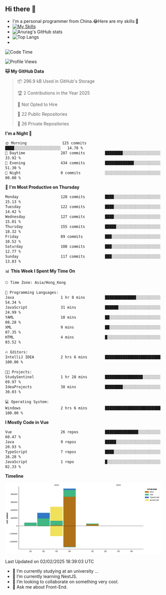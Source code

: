 ## Hi there 👋
- I'm a personal programmer from China.😂Here are my skills:🤔
- [![My Skills](https://skillicons.dev/icons?i=js,html,css,vue,typescript,java,golang)](https://skillicons.dev)
- ![Anurag's GitHub stats](https://github-readme-stats.vercel.app/api?username=FluffyChi-Xing&count_private=true&show_icons=true&theme=radical)
- ![Top Langs](https://github-readme-stats.vercel.app/api/top-langs/?username=FluffyChi-Xing)
- <!--START_SECTION:waka-->
![Code Time](http://img.shields.io/badge/Code%20Time-1%2C073%20hrs%2052%20mins-blue)

![Profile Views](http://img.shields.io/badge/Profile%20Views-14-blue)

**🐱 My GitHub Data** 

> 📦 296.9 kB Used in GitHub's Storage 
 > 
> 🏆 2 Contributions in the Year 2025
 > 
> 🚫 Not Opted to Hire
 > 
> 📜 22 Public Repositories 
 > 
> 🔑 26 Private Repositories 
 > 
**I'm a Night 🦉** 

```text
🌞 Morning                125 commits         ████░░░░░░░░░░░░░░░░░░░░░   14.78 % 
🌆 Daytime                287 commits         ████████░░░░░░░░░░░░░░░░░   33.92 % 
🌃 Evening                434 commits         █████████████░░░░░░░░░░░░   51.30 % 
🌙 Night                  0 commits           ░░░░░░░░░░░░░░░░░░░░░░░░░   00.00 % 
```
📅 **I'm Most Productive on Thursday** 

```text
Monday                   128 commits         ████░░░░░░░░░░░░░░░░░░░░░   15.13 % 
Tuesday                  122 commits         ████░░░░░░░░░░░░░░░░░░░░░   14.42 % 
Wednesday                127 commits         ████░░░░░░░░░░░░░░░░░░░░░   15.01 % 
Thursday                 155 commits         █████░░░░░░░░░░░░░░░░░░░░   18.32 % 
Friday                   89 commits          ███░░░░░░░░░░░░░░░░░░░░░░   10.52 % 
Saturday                 108 commits         ███░░░░░░░░░░░░░░░░░░░░░░   12.77 % 
Sunday                   117 commits         ███░░░░░░░░░░░░░░░░░░░░░░   13.83 % 
```


📊 **This Week I Spent My Time On** 

```text
🕑︎ Time Zone: Asia/Hong_Kong

💬 Programming Languages: 
Java                     1 hr 8 mins         ██████████████░░░░░░░░░░░   54.34 % 
JavaScript               31 mins             ██████░░░░░░░░░░░░░░░░░░░   24.99 % 
YAML                     10 mins             ██░░░░░░░░░░░░░░░░░░░░░░░   08.28 % 
XML                      9 mins              ██░░░░░░░░░░░░░░░░░░░░░░░   07.35 % 
HTML                     4 mins              █░░░░░░░░░░░░░░░░░░░░░░░░   03.52 % 

🔥 Editors: 
IntelliJ IDEA            2 hrs 6 mins        █████████████████████████   100.00 % 

🐱‍💻 Projects: 
StudySentinel            1 hr 28 mins        █████████████████░░░░░░░░   69.97 % 
IdeaProjects             38 mins             ████████░░░░░░░░░░░░░░░░░   30.03 % 

💻 Operating System: 
Windows                  2 hrs 6 mins        █████████████████████████   100.00 % 
```

**I Mostly Code in Vue** 

```text
Vue                      26 repos            ███████████████░░░░░░░░░░   60.47 % 
Java                     9 repos             █████░░░░░░░░░░░░░░░░░░░░   20.93 % 
TypeScript               7 repos             ████░░░░░░░░░░░░░░░░░░░░░   16.28 % 
JavaScript               1 repo              █░░░░░░░░░░░░░░░░░░░░░░░░   02.33 % 
```



**Timeline**

![Lines of Code chart](https://raw.githubusercontent.com/FluffyChi-Xing/FluffyChi-Xing/main/assets/bar_graph.png)


 Last Updated on 02/02/2025 18:39:03 UTC
<!--END_SECTION:waka-->
- 🔭 I’m currently studying at an university ...
- 🌱 I’m currently learning NestJS.
- 👯 I’m looking to collaborate on something very cool.
- 💬 Ask me about Front-End.
